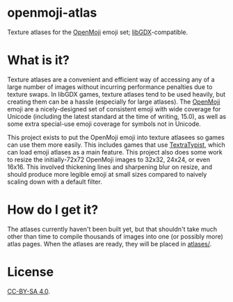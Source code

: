 # openmoji-atlas
Texture atlases for the [OpenMoji](https://openmoji.org/) emoji set; [libGDX](https://libgdx.com/)-compatible.

# What is it?

Texture atlases are a convenient and efficient way of accessing any of a large number of images without incurring
performance penalties due to texture swaps. In libGDX games, texture atlases tend to be used heavily, but creating
them can be a hassle (especially for large atlases). The [OpenMoji](https://openmoji.org/) emoji are a nicely-designed
set of consistent emoji with wide coverage for Unicode (including the latest standard at the time of writing, 15.0),
as well as some extra special-use emoji coverage for symbols not in Unicode.

This project exists to put the OpenMoji emoji into texture atlasees so games can use them more easily. This includes
games that use [TextraTypist](https://github.com/tommyettinger/textratypist/), which can load emoji atlases as a main
feature. This project also does some work to resize the initially-72x72 OpenMoji images to 32x32, 24x24, or even 16x16.
This involved thickening lines and sharpening blur on resize, and should produce more legible emoji at small sizes
compared to naively scaling down with a default filter.

# How do I get it?

The atlases currently haven't been built yet, but that shouldn't take much other than time to compile thousands of images
into one (or possibly more) atlas pages. When the atlases are ready, they will be placed in [atlases/](atlases/).

# License

[CC-BY-SA 4.0](LICENSE.txt).